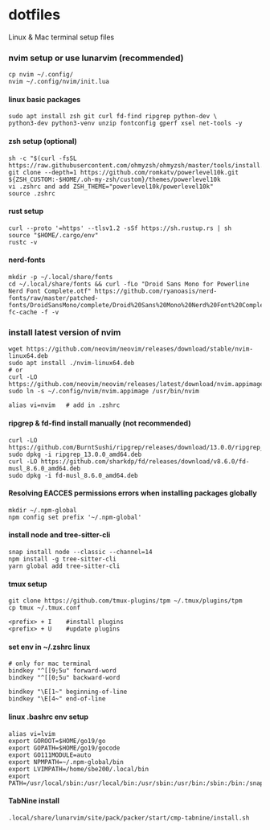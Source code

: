 # dotfiles

Linux & Mac terminal setup files

### nvim setup or use lunarvim (recommended)

```
cp nvim ~/.config/
nvim ~/.config/nvim/init.lua
```

#### linux basic packages

```
sudo apt install zsh git curl fd-find ripgrep python-dev \
python3-dev python3-venv unzip fontconfig gperf xsel net-tools -y

```

#### zsh setup (optional)

```
sh -c "$(curl -fsSL https://raw.githubusercontent.com/ohmyzsh/ohmyzsh/master/tools/install.sh)"
git clone --depth=1 https://github.com/romkatv/powerlevel10k.git ${ZSH_CUSTOM:-$HOME/.oh-my-zsh/custom}/themes/powerlevel10k
vi .zshrc and add ZSH_THEME="powerlevel10k/powerlevel10k"
source .zshrc
```

#### rust setup

```
curl --proto '=https' --tlsv1.2 -sSf https://sh.rustup.rs | sh
source "$HOME/.cargo/env"
rustc -v
```

#### nerd-fonts

```
mkdir -p ~/.local/share/fonts
cd ~/.local/share/fonts && curl -fLo "Droid Sans Mono for Powerline Nerd Font Complete.otf" https://github.com/ryanoasis/nerd-fonts/raw/master/patched-fonts/DroidSansMono/complete/Droid%20Sans%20Mono%20Nerd%20Font%20Complete.otf
fc-cache -f -v
```

### install latest version of nvim

```
wget https://github.com/neovim/neovim/releases/download/stable/nvim-linux64.deb
sudo apt install ./nvim-linux64.deb
# or
curl -LO https://github.com/neovim/neovim/releases/latest/download/nvim.appimage
sudo ln -s ~/.config/nvim/nvim.appimage /usr/bin/nvim

alias vi=nvim   # add in .zshrc
```

#### ripgrep & fd-find install manually (not recommended)

```
curl -LO https://github.com/BurntSushi/ripgrep/releases/download/13.0.0/ripgrep_13.0.0_amd64.deb
sudo dpkg -i ripgrep_13.0.0_amd64.deb
curl -LO https://github.com/sharkdp/fd/releases/download/v8.6.0/fd-musl_8.6.0_amd64.deb
sudo dpkg -i fd-musl_8.6.0_amd64.deb
```

#### Resolving EACCES permissions errors when installing packages globally

```
mkdir ~/.npm-global
npm config set prefix '~/.npm-global'
```

#### install node and tree-sitter-cli

```
snap install node --classic --channel=14
npm install -g tree-sitter-cli
yarn global add tree-sitter-cli
```

#### tmux setup

```
git clone https://github.com/tmux-plugins/tpm ~/.tmux/plugins/tpm
cp tmux ~/.tmux.conf

<prefix> + I    #install plugins
<prefix> + U    #update plugins
```

#### set env in ~/.zshrc linux

```
# only for mac terminal
bindkey "^[[9;5u" forward-word
bindkey "^[[0;5u" backward-word

bindkey "\E[1~" beginning-of-line
bindkey "\E[4~" end-of-line
```

#### linux .bashrc env setup

```
alias vi=lvim
export GOROOT=$HOME/go19/go
export GOPATH=$HOME/go19/gocode
export GO111MODULE=auto
export NPMPATH=~/.npm-global/bin
export LVIMPATH=/home/sbe200/.local/bin
export PATH=/usr/local/sbin:/usr/local/bin:/usr/sbin:/usr/bin:/sbin:/bin:/snap/bin:$GOROOT/bin:$NPMPATH:$LVIMPATH
```


#### TabNine install

```
.local/share/lunarvim/site/pack/packer/start/cmp-tabnine/install.sh
```

